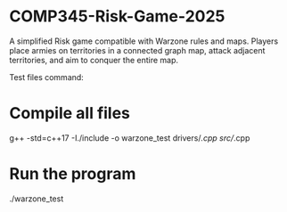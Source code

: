 # COMP345-Risk-Game-2025
A simplified Risk game compatible with Warzone rules and maps. Players place armies on territories in a connected graph map, attack adjacent territories, and aim to conquer the entire map.

Test files command: 

# Compile all files
g++ -std=c++17 -I./include -o warzone_test drivers/*.cpp src/*.cpp

# Run the program
./warzone_test
